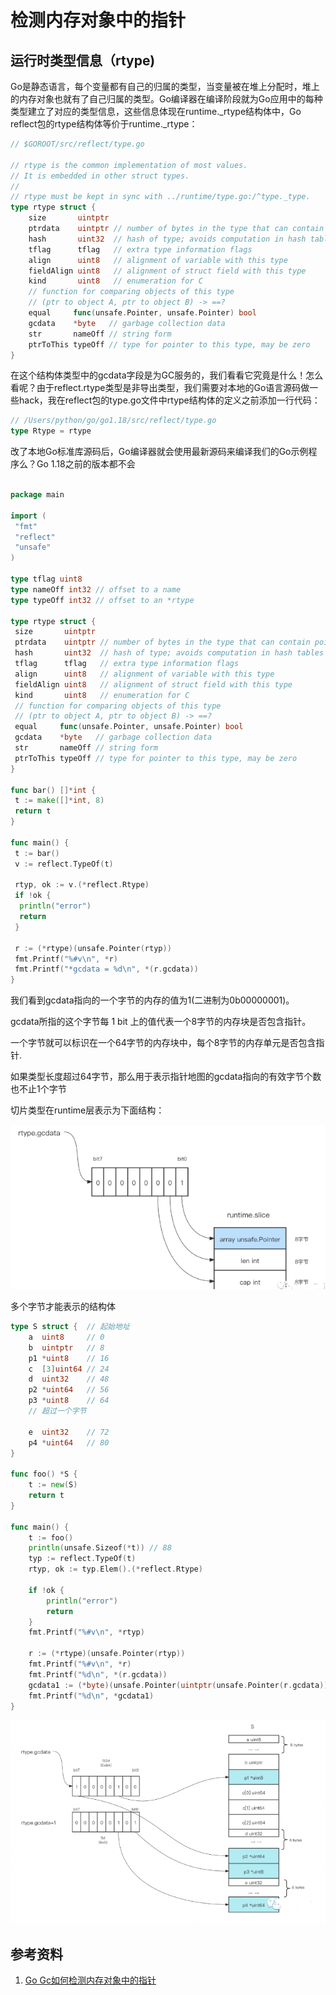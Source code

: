 # 检测内存对象中的指针


## 运行时类型信息（rtype)


Go是静态语言，每个变量都有自己的归属的类型，当变量被在堆上分配时，堆上的内存对象也就有了自己归属的类型。Go编译器在编译阶段就为Go应用中的每种类型建立了对应的类型信息，这些信息体现在runtime._rtype结构体中，Go reflect包的rtype结构体等价于runtime._rtype：

```go
// $GOROOT/src/reflect/type.go

// rtype is the common implementation of most values.
// It is embedded in other struct types.
//
// rtype must be kept in sync with ../runtime/type.go:/^type._type.
type rtype struct {
    size       uintptr
    ptrdata    uintptr // number of bytes in the type that can contain pointers
    hash       uint32  // hash of type; avoids computation in hash tables
    tflag      tflag   // extra type information flags
    align      uint8   // alignment of variable with this type
    fieldAlign uint8   // alignment of struct field with this type
    kind       uint8   // enumeration for C
    // function for comparing objects of this type
    // (ptr to object A, ptr to object B) -> ==?
    equal     func(unsafe.Pointer, unsafe.Pointer) bool
    gcdata    *byte   // garbage collection data
    str       nameOff // string form
    ptrToThis typeOff // type for pointer to this type, may be zero
}
```

在这个结构体类型中的gcdata字段是为GC服务的，我们看看它究竟是什么！怎么看呢？由于reflect.rtype类型是非导出类型，我们需要对本地的Go语言源码做一些hack，我在reflect包的type.go文件中rtype结构体的定义之前添加一行代码：

```go
// /Users/python/go/go1.18/src/reflect/type.go
type Rtype = rtype
```



改了本地Go标准库源码后，Go编译器就会使用最新源码来编译我们的Go示例程序么？Go 1.18之前的版本都不会

```go

package main

import (
 "fmt"
 "reflect"
 "unsafe"
)

type tflag uint8
type nameOff int32 // offset to a name
type typeOff int32 // offset to an *rtype

type rtype struct {
 size       uintptr
 ptrdata    uintptr // number of bytes in the type that can contain pointers
 hash       uint32  // hash of type; avoids computation in hash tables
 tflag      tflag   // extra type information flags
 align      uint8   // alignment of variable with this type
 fieldAlign uint8   // alignment of struct field with this type
 kind       uint8   // enumeration for C
 // function for comparing objects of this type
 // (ptr to object A, ptr to object B) -> ==?
 equal     func(unsafe.Pointer, unsafe.Pointer) bool
 gcdata    *byte   // garbage collection data
 str       nameOff // string form
 ptrToThis typeOff // type for pointer to this type, may be zero
}

func bar() []*int {
 t := make([]*int, 8)
 return t
}

func main() {
 t := bar()
 v := reflect.TypeOf(t)

 rtyp, ok := v.(*reflect.Rtype)
 if !ok {
  println("error")
  return
 }

 r := (*rtype)(unsafe.Pointer(rtyp))
 fmt.Printf("%#v\n", *r)
 fmt.Printf("*gcdata = %d\n", *(r.gcdata))
}
```
我们看到gcdata指向的一个字节的内存的值为1(二进制为0b00000001)。

gcdata所指的这个字节每 1 bit 上的值代表一个8字节的内存块是否包含指针。

一个字节就可以标识在一个64字节的内存块中，每个8字节的内存单元是否包含指针.

如果类型长度超过64字节，那么用于表示指针地图的gcdata指向的有效字节个数也不止1个字节

切片类型在runtime层表示为下面结构：

![](.obj_pointer_images/slice_gc_data.png)


多个字节才能表示的结构体
```go
type S struct {  // 起始地址
    a  uint8     // 0
    b  uintptr   // 8
    p1 *uint8    // 16
    c  [3]uint64 // 24
    d  uint32    // 48
    p2 *uint64   // 56
    p3 *uint8    // 64
	// 超过一个字节
	
    e  uint32    // 72
    p4 *uint64   // 80
}

func foo() *S {
    t := new(S)
    return t
}

func main() {
    t := foo()
    println(unsafe.Sizeof(*t)) // 88
    typ := reflect.TypeOf(t)
    rtyp, ok := typ.Elem().(*reflect.Rtype)

    if !ok {
        println("error")
        return
    }
    fmt.Printf("%#v\n", *rtyp)

    r := (*rtype)(unsafe.Pointer(rtyp))
    fmt.Printf("%#v\n", *r)
    fmt.Printf("%d\n", *(r.gcdata))
    gcdata1 := (*byte)(unsafe.Pointer(uintptr(unsafe.Pointer(r.gcdata)) + 1))
    fmt.Printf("%d\n", *gcdata1)
}
```

![](.obj_pointer_images/multi_byte.png)

## 参考资料 

1. [Go Gc如何检测内存对象中的指针](https://mp.weixin.qq.com/s/uVhRqQh0gwzUeP93UXJ5wA)